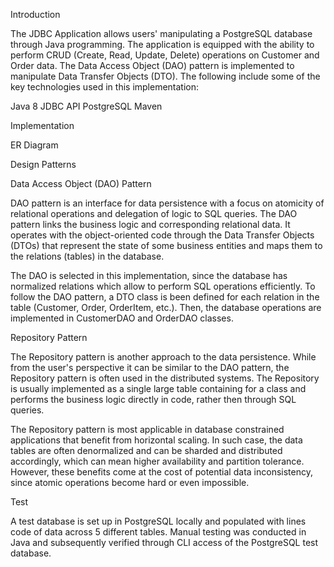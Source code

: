 Introduction

The JDBC Application allows users' manipulating a PostgreSQL database through Java programming. The application is equipped with the ability to perform CRUD (Create, Read, Update, Delete) operations on Customer and Order data. The Data Access Object (DAO) pattern is implemented to manipulate Data Transfer Objects (DTO). The following include some of the key technologies used in this implementation:

Java 8
JDBC API
PostgreSQL
Maven

Implementation

ER Diagram


Design Patterns

Data Access Object (DAO) Pattern

DAO pattern is an interface for data persistence with a focus on atomicity of relational operations and delegation of logic to SQL queries. The DAO pattern links the business logic and corresponding relational data. It operates with the object-oriented code through the Data Transfer Objects (DTOs) that represent the state of some business entities and maps them to the relations (tables) in the database.

The DAO is selected in this implementation, since the database has normalized relations which allow to perform SQL operations efficiently. To follow the DAO pattern, a DTO class is been defined for each relation in the table (Customer, Order, OrderItem, etc.). Then, the database operations are implemented in CustomerDAO and OrderDAO classes.

Repository Pattern

The Repository pattern is another approach to the data persistence. While from the user's perspective it can be similar to the DAO pattern, the Repository pattern is often used in the distributed systems. The Repository is usually implemented as a single large table containing for a class and performs the business logic directly in code, rather then through SQL queries.

The Repository pattern is most applicable in database constrained applications that benefit from horizontal scaling. In such case, the data tables are often denormalized and can be sharded and distributed accordingly, which can mean higher availability and partition tolerance. However, these benefits come at the cost of potential data inconsistency, since atomic operations become hard or even impossible.

Test

A test database is set up in PostgreSQL locally and populated with lines code of data across 5 different tables. Manual testing was conducted in Java and subsequently verified through CLI access of the PostgreSQL test database.